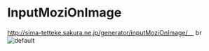 # InputMoziOnImage
http://sima-tetteke.sakura.ne.jp/generator/inputMoziOnImage/　
br
![default](https://user-images.githubusercontent.com/32039881/53296567-e90f1980-3854-11e9-8f1a-d7cbe7698c12.JPG)
